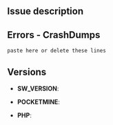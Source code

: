 ## Issue description
<!--- write a description of the issue -->


## Errors - CrashDumps
<!--- paste here your error or CrashDump -->

```
paste here or delete these lines
```

## Versions

<!--- write the plugin version ex. v0.1 -->
- **SW_VERSION**: 


<!--- write the name and the version of the PocketMine fork you are using -->
- **POCKETMINE**: 


<!--- write the php version you are using -->
- **PHP**: 